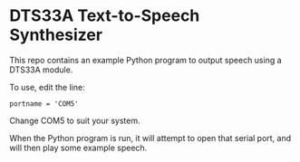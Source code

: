 # DTS33A Text-to-Speech Synthesizer

This repo contains an example Python program to output speech using a DTS33A module.

To use, edit the line:

    portname = 'COM5'

Change COM5 to suit your system.

When the Python program is run, it will attempt to open that serial port, and will then play some example speech.



